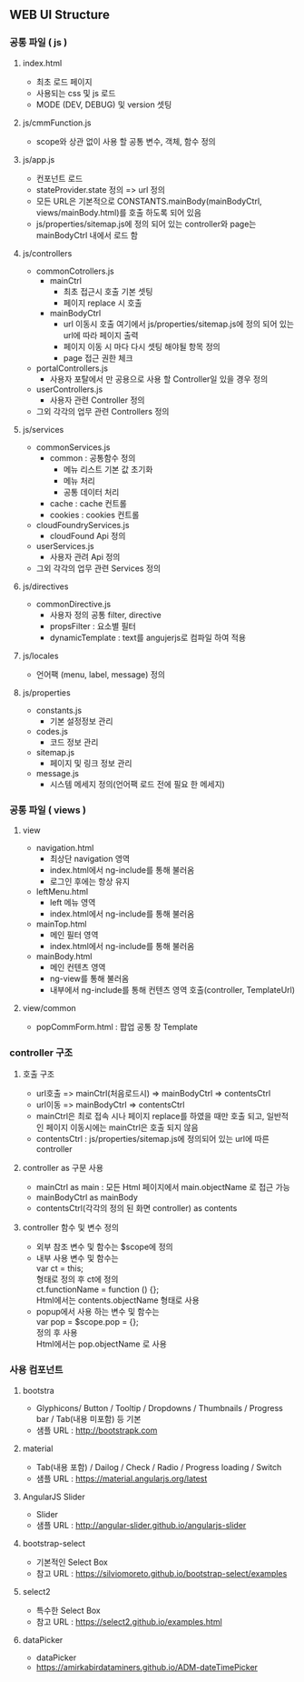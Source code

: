 ## WEB UI Structure ##

### 공통 파일 ( js ) ###
1. index.html
    - 최초 로드 페이지
    - 사용되는 css 및 js 로드
    - MODE (DEV, DEBUG) 및 version 셋팅
    
2. js/cmmFunction.js
	- scope와 상관 없이 사용 할 공통 변수, 객체, 함수 정의

3. js/app.js
	- 컨포넌트 로드
	- stateProvider.state 정의 => url 정의
	- 모든 URL은 기본적으로 CONSTANTS.mainBody(mainBodyCtrl, views/mainBody.html)를 호출 하도록 되어 있음
	- js/properties/sitemap.js에 정의 되어 있는 controller와 page는 mainBodyCtrl 내에서 로드 함

4. js/controllers
    - commonCotrollers.js
	    - mainCtrl
		    - 최초 접근시 호출 기본 셋팅
		    - 페이지 replace 시 호출
	    - mainBodyCtrl
		    - url 이동시 호출 여기에서 js/properties/sitemap.js에 정의 되어 있는 url에 따라 페이지 출력
		    - 페이지 이동 시 마다 다시 셋팅 해야될 항목 정의
		    - page 접근 권한 체크
    - portalControllers.js
        - 사용자 포탈에서 만 공용으로 사용 할 Controller일 있을 경우 정의 
    - userControllers.js
        - 사용자 관련 Controller 정의
    - 그외 각각의 업무 관련 Controllers 정의 

5. js/services
    - commonServices.js
        - common : 공통함수 정의
            - 메뉴 리스트 기본 값 초기화
            - 메뉴 처리
            - 공통 데이터 처리
        - cache : cache 컨트롤
        - cookies : cookies 컨트롤
    - cloudFoundryServices.js
        - cloudFound Api 정의
    - userServices.js
        - 사용자 관려 Api 정의
    - 그외 각각의 업무 관련 Services 정의 
    
6. js/directives
	- commonDirective.js
		- 사용자 정의 공통 filter, directive
		- propsFilter : 요소별 필터
		- dynamicTemplate : text를 angujerjs로 컴파일 하여 적용

7. js/locales
	- 언어팩 (menu, label, message) 정의
	
8. js/properties
	- constants.js
		- 기본 설정정보 관리
	- codes.js
		- 코드 정보 관리
	- sitemap.js
		- 페이지 및 링크 정보 관리
	- message.js
		- 시스템 메세지 정의(언어팩 로드 전에 필요 한 메세지)


### 공통 파일 ( views ) ###
1. view
	- navigation.html
		- 최상단 navigation 영역
		- index.html에서 ng-include를 통해 불러옴
		- 로그인 후에는 항상 유지
	- leftMenu.html
		- left 메뉴 영역
		- index.html에서 ng-include를 통해 불러옴
	- mainTop.html
		- 메인 필터 영역
		- index.html에서 ng-include를 통해 불러옴
	- mainBody.html
		- 메인 컨텐츠 영역
		- ng-view를 통해 불러옴
		- 내부에서 ng-include를 통해 컨텐츠 영역 호출(controller, TemplateUrl)

2. view/common
	- popCommForm.html : 팝업 공통 창 Template

### controller 구조 ###
1. 호출 구조
    - url호출 => mainCtrl(처음로드시) => mainBodyCtrl => contentsCtrl
	- url이동 => mainBodyCtrl => contentsCtrl
	- mainCtrl은 최로 접속 시나 페이지 replace를 하였을 때만 호출 되고, 일반적인 페이지 이동시에는 mainCtrl은 호출 되지 않음
	- contentsCtrl : js/properties/sitemap.js에 정의되어 있는 url에 따른 controller

2. controller as 구문 사용
    - mainCtrl as main : 모든 Html 페이지에서 main.objectName 로 접근 가능
    - mainBodyCtrl as mainBody
    - contentsCtrl(각각의 정의 된 화면 controller) as contents
    
3. controller 함수 및 변수 정의
    - 외부 참조 변수 및 함수는 $scope에 정의
    - 내부 사용 변수 및 함수는<br>
     var ct = this;<br>
     형태로 정의 후 ct에 정의<br>
     ct.functionName = function () {};<br>
     Html에서는 contents.objectName 형태로 사용
    - popup에서 사용 하는 변수 및 함수는<br>
     var pop = $scope.pop = {};<br>
     정의 후 사용<br>
     Html에서는 pop.objectName 로 사용


### 사용 컴포넌트 ###
1. bootstra
    - Glyphicons/ Button / Tooltip / Dropdowns / Thumbnails / Progress bar / Tab(내용 미포함) 등 기본
    - 샘플 URL : http://bootstrapk.com

2. material
    - Tab(내용 포함) / Dailog / Check / Radio / Progress loading / Switch 
    - 샘플 URL : https://material.angularjs.org/latest

3.  AngularJS Slider
    - Slider
    - 샘플 URL : http://angular-slider.github.io/angularjs-slider

4. bootstrap-select
    - 기본적인 Select Box
    - 참고 URL : https://silviomoreto.github.io/bootstrap-select/examples

5. select2
    - 특수한 Select Box
    - 참고 URL : https://select2.github.io/examples.html

6. dataPicker
    - dataPicker 
    - https://amirkabirdataminers.github.io/ADM-dateTimePicker

